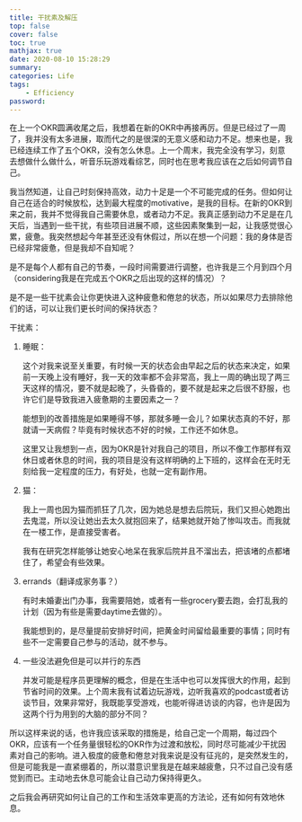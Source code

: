 ```yaml
---
title: 干扰素及解压
top: false
cover: false
toc: true
mathjax: true
date: 2020-08-10 15:28:29
summary:
categories: Life
tags:
    - Efficiency
password:
---
```


在上一个OKR圆满收尾之后，我想着在新的OKR中再接再厉。但是已经过了一周了，我并没有太多进展，取而代之的是很深的无意义感和动力不足。想来也是，我已经连续工作了五个OKR，没有怎么休息。上一个周末，我完全没有学习，刻意去想做什么做什么，听音乐玩游戏看综艺，同时也在思考我应该在之后如何调节自己。

<!--more-->

我当然知道，让自己时刻保持高效，动力十足是一个不可能完成的任务。但如何让自己在适合的时候放松，达到最大程度的motivative，是我的目标。在新的OKR到来之前，我并不觉得我自己需要休息，或者动力不足。我真正感到动力不足是在几天后，当遇到一些干扰，有些项目进展不顺，这些因素聚集到一起，让我感觉很心累，疲惫。我突然想起今年甚至还没有休假过，所以在想一个问题：我的身体是否已经非常疲惫，但是我却不自知呢？

是不是每个人都有自己的节奏，一段时间需要进行调整，也许我是三个月到四个月（considering我是在完成五个OKR之后出现的这样的情况）？

是不是一些干扰素会让你更快进入这种疲惫和倦怠的状态，所以如果尽力去排除他们的话，可以让我们更长时间的保持状态？

干扰素：

1. 睡眠：

   这个对我来说至关重要，有时候一天的状态会由早起之后的状态来决定，如果前一天晚上没有睡好，我一天的效率都不会非常高，我上一周的确出现了两三天这样的情况，要不就是起晚了，头昏昏的，要不就是起来之后很不舒服，也许它们是导致我进入疲惫期的主要因素之一？

   能想到的改善措施是如果睡得不够，那就多睡一会儿？如果状态真的不好，那就请一天病假？毕竟有时候状态不好的时候，工作还不如休息。

   这里又让我想到一点，因为OKR是针对我自己的项目，所以不像工作那样有双休日或者休息的时间，我的项目是没有这样明确的上下班的，这样会在无时无刻给我一定程度的压力，有好处，也就一定有副作用。

2. 猫：

   我上一周也因为猫而抓狂了几次，因为她总是想去后院玩，我们又担心她跑出去鬼混，所以没让她出去太久就抱回来了，结果她就开始了惨叫攻击。而我就在一楼工作，是直接受害者。

   我有在研究怎样能够让她安心地呆在我家后院并且不溜出去，把该堵的点都堵住了，希望会有些效果。

3. errands（翻译成家务事？）

   有时未婚妻出门办事，我需要陪她，或者有一些grocery要去跑，会打乱我的计划（因为有些是需要daytime去做的）。

   我能想到的，是尽量提前安排好时间，把黄金时间留给最重要的事情；同时有些不一定需要自己参与的活动，就不参与。

4. 一些没法避免但是可以并行的东西

   并发可能是程序员更理解的概念，但是在生活中也可以发挥很大的作用，起到节省时间的效果。上个周末我有试着边玩游戏，边听我喜欢的podcast或者访谈节目，效果非常好，我既能享受游戏，也能听得进访谈的内容，也许是因为这两个行为用到的大脑的部分不同？

所以这样来说的话，也许我应该采取的措施是，给自己定一个周期，每过四个OKR，应该有一个任务量很轻松的OKR作为过渡和放松，同时尽可能减少干扰因素对自己的影响。进入极度的疲惫和倦怠对我来说是没有征兆的，是突然发生的，但是可能我是一直紧绷着的，所以潜意识里我是在越来越疲惫，只不过自己没有感觉到而已。主动地去休息可能会让自己动力保持得更久。

之后我会再研究如何让自己的工作和生活效率更高的方法论，还有如何有效地休息。